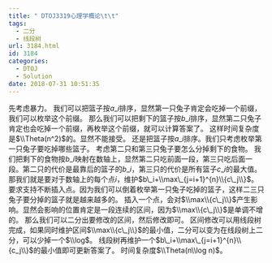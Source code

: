 ```yaml
---
title: " DTOJ3319心理学概论\t\t"
tags:
  - 二分
  - 线段树
url: 3184.html
id: 3184
categories:
  - DTOJ
  - Solution
date: 2018-07-31 10:51:35
---
```


先考虑暴力。 我们可以把篮子按$a\_i$排序，显然第一只兔子肯定会吃掉一个前缀，我们可以枚举这个前缀。 那么我们可以把剩下的篮子按$b\_i$排序，显然第二只兔子肯定也会吃掉一个前缀，再枚举这个前缀，就可以计算答案了。 这样时间复杂度是$\\Theta(n^2)$的。显然不能接受。 还是把篮子按$a\_i$排序。我们只考虑枚举第一只兔子要吃掉哪些篮子。 考虑第二只和第三只兔子要怎么分掉剩下的食物。 我们把剩下的食物按$b\_i$映射在数轴上，显然第二只吃前面一段，第三只吃后面一段。第二只的代价是最靠后的篮子的$b\_i$，第三只的代价是所有篮子$c\_i$的最大值。 那我们就是要对于数轴上的每个点$i$，维护$b\_i+\\max\_{j=i+1}^{n}\\{c\_j\\}$。要求支持不断插入点。因为我们可以倒着枚举第一只兔子吃掉的篮子，这样二三只兔子要分掉的篮子就是越来越多的。 插入一个点，会对$\\max\\{c\_j\\}$产生影响。显然会影响的位置肯定是一段连续的区间，因为$\\max\\{c\_j\\}$是单调不增的。 那么我们可以二分出要修改的区间，然后修改即可。 区间修改可以用线段树完成，如果同时维护区间$\\max\\{c\_j\\}$的最小值，二分可以变为在线段树上二分，可以少掉一个$\\log$。 线段树再维护一个$b\_i+\\max\_{j=i+1}^{n}\\{c_j\\}$的最小值即可更新答案了。 时间复杂度$\\Theta(n\\log n)$。